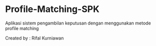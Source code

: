 # Profile-Matching-SPK
Aplikasi sistem pengambilan keputusan dengan menggunakan metode profile matching

Created by : Rifal Kurniawan
